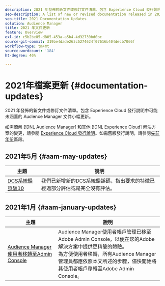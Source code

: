 ```yaml
---
description: 2021 年發佈的新文件或修訂文件清單。包含 Experience Cloud 發行說明中可能未涵蓋的 Audience Manager 文件小幅更新。
seo-description: A list of new or revised documentation released in 2021. Includes minor updates to the Audience Manager documentation that might not be covered in the Experience Cloud release notes.
seo-title: 2021 Documentation Updates
solution: Audience Manager
title: 2021 年文件更新
feature: Overview
exl-id: c5b2be85-d805-453a-a5b4-4d32730bd0bc
source-git-commit: 319be4dade263c5274624f07616b404decb7066f
workflow-type: tm+mt
source-wordcount: '184'
ht-degree: 46%

---
```


# 2021年檔案更新 {#documentation-updates}

2021 年發佈的新文件或修訂文件清單。包含 Experience Cloud 發行說明中可能未涵蓋的 Audience Manager 文件小幅更新。

如需瞭解 [!DNL Audience Manager] 和其他 [!DNL Experience Cloud] 解決方案的變更，請參閱 [Experience Cloud 發行說明](https://experienceleague.adobe.com/docs/release-notes/experience-cloud/current.html?lang=zh-Hant)。如需舊版發行說明，請參閱[先前年份](../docs-updates/docs-2020.md)區段。

## 2021年5月 {#aam-may-updates}

| 主題 | 說明 |
|--- |----|
| [DCS系統錯誤碼10](../api/dcs-intro/dcs-api-reference/dcs-error-codes.md) | 我們已新增新的DCS系統錯誤碼，指出要求的特徵已經過部分評估或是完全沒有評估。 |

## 2021年1月 {#aam-january-updates}

| 主題 | 說明 |
|--- |----|
| [Audience Manager使用者移轉至Admin Console](/help/using/features/administration/admin-console-migration.md) | Audience Manager使用者帳戶管理已移至Adobe Admin Console，以便在您的Adobe解決方案中提供更精簡的體驗。 <br>為方便使用者移轉，所有Audience Manager管理員都應依照本文所述的步驟，儘快開始將其使用者帳戶移轉至Adobe Admin Console。 |
